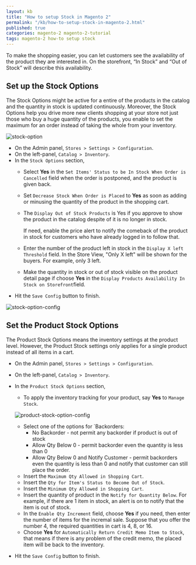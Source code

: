 ```yaml
---
layout: kb
title: "How to setup Stock in Magento 2"
permalink: "/kb/how-to-setup-stock-in-magento-2.html"
published: true
categories: magento-2 magento-2-tutorial
tags: magento-2 how-to setup stock  
---
```


To make the shopping easier, you can let customers see the availability of the product they are interested in. On the storefront, “In Stock” and “Out of Stock” will describe this availability. 

## Set up the Stock Options

The Stock Options might be active for a entire of the products in the catalog and the quantity in stock is updated continuously. Moreover, the Stock Options help you drive more new clients shopping at your store not just those who buy a huge quantity of the products, you enable to set the maximum for an order instead of taking the whole from your inventory.

![stock-option](https://lh4.googleusercontent.com/Xjbw-XWrVmwYwhtx7nre9QGbB_nHUFFikdS5KMvW7fQ--A9AdQMXoVR1wxNDip8naMpahL6xMwBo3ekYvdmK_n9-Go4sQ9oeER3sDBGlyMCIRPA2HI8LEflMgcrP5HIG9jeVIJD3)

* On the Admin panel, `Stores > Settings > Configuration`.
* On the left-panel, `Catalog > Inventory`.
* In the `Stock Options` section, 
  * Select **Yes** in the `Set Items' Status to be In Stock When Order is Cancelled` field when the order is postponed, and the product is given back.
  * Set `Decrease Stock When Order is Placed` to **Yes** as soon as adding or minusing the quantity of the product in the shopping cart.
  * The `Display Out of Stock Products` is Yes if you approve to show the product in the catalog despite of it is no longer in stock.
    
    If need, enable the price alert to notify the comeback of the product in stock for customers who have already logged in to follow that.
  * Enter the number of the product left in stock in the `Display X left Threshold` field. In the Store View, "Only X left" will be shown for the buyers. For example, only 3 left.
  * Make the quantity in stock or out of stock visible on the product detail page if choose **Yes** in the `Display Products Availability In Stock on Storefront`field.
* Hit the `Save Config` button to finish.

![stock-option-config](https://lh6.googleusercontent.com/yKyhze7sc1Rt9_LAQC0ToF2ANaVr_PT7zxIYPsHzy-cL1zPrsciRfe4e3qlSKhjzzrsSbFNGRyLsazaGmBqise1tPehHBLykgQaRXG8AjrfkNROKy2swZwsDSDnmNZvMxXA22Ymf)

## Set the Product Stock Options

The Product Stock Options means the inventory settings at the product level. However, the Product Stock settings only applies for a single product instead of all items in a cart.

* On the Admin panel, `Stores > Settings > Configuration`.
* On the left-panel, `Catalog > Inventory`.
* In the `Product Stock Options` section,
  * To apply the inventory tracking for your product, say **Yes** to `Manage Stock`.

  ![product-stock-option-config](https://lh5.googleusercontent.com/qHVgd-5kJSF3Oba7hjg5OVqa8LBfsDjrJK3y96B_jUq2AvmMd-UaEXN41tr2-jDk2hvpol_gfYOZGZb_GF3Gv5txtuN0Rl9qDaL9GQU30ueu6ur_kU9InCD-ZVEDfRBLQwoNJDCr)
  
  * Select one of the options for `Backorders:  
    * No Backorder - not permit any backorder if product is out of stock
    * Allow Qty Below 0 - permit backorder even the quantity is less than 0
    * Allow Qty Below 0 and Notify Customer - permit backorders even the quantity is less than 0 and notify that customer can still place the order. 
  * Insert the `Maximum Qty Allowed in Shopping Cart`.
  * Insert the `Qty for Item's Status to Become Out of Stock`.
  * Insert the `Minimum Qty Allowed in Shopping Cart`.
  * Insert the quantity of product in the `Notify for Quantity Below`. For example, if there are 1 item in stock, an alert is on to notify that the item is out of stock.
  * In the `Enable Qty Increment` field, choose **Yes** if you need, then enter the number of items for the incremal sale. Suppose that you offer the number 4, the required quantities in cart is 4, 8, or 16. 
  * Choose **Yes** for `Automatically Return Credit Memo Item to Stock`, that means if there is any problem of the credit memo, the placed item will be back to the inventory.
* Hit the `Save Config` button to finish.

